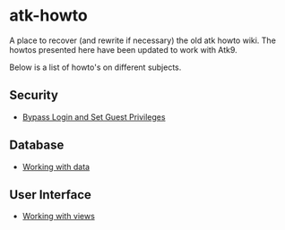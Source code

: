 # atk-howto
A place to recover (and rewrite if necessary) the old atk howto wiki.
The howtos presented here have been updated to work with Atk9.

Below is a list of howto's on different subjects.

## Security

* [Bypass Login and Set Guest Privileges](bypass_login_and_set_guest_privileges.md)

## Database

* [Working with data](working_with_data.md)


## User Interface

* [Working with views](working_with_views.md)
